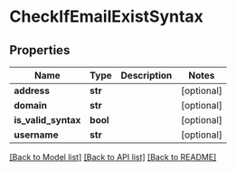 # CheckIfEmailExistSyntax

## Properties
Name | Type | Description | Notes
------------ | ------------- | ------------- | -------------
**address** | **str** |  | [optional] 
**domain** | **str** |  | [optional] 
**is_valid_syntax** | **bool** |  | [optional] 
**username** | **str** |  | [optional] 

[[Back to Model list]](../README.md#documentation-for-models) [[Back to API list]](../README.md#documentation-for-api-endpoints) [[Back to README]](../README.md)

